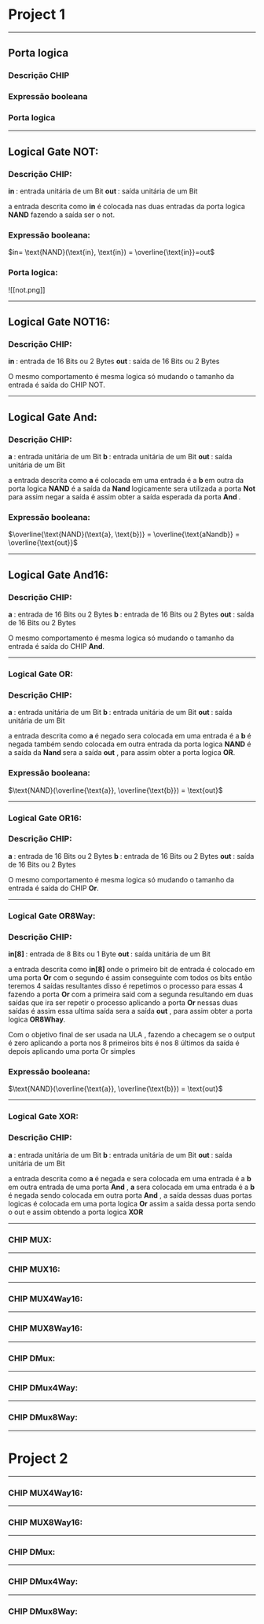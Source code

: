# Project 1 
---
## Porta logica 
### Descrição CHIP
### Expressão booleana
### Porta logica

---
## Logical Gate NOT: 

### Descrição CHIP:
<strong>  in </strong>: entrada unitária de um Bit
<strong>  out </strong>: saída unitária de um Bit

a entrada descrita como <strong>  in</strong> é  colocada nas duas entradas da porta logica <strong>  NAND</strong> fazendo a saída ser o not.

### Expressão booleana:

$in= \text{NAND}(\text{in}, \text{in})  = \overline{\text{in}}=out$

### Porta logica:
![[not.png]]


---
## Logical Gate NOT16:
### Descrição CHIP:
<strong>  in </strong>: entrada  de 16 Bits ou 2 Bytes
<strong>  out </strong>: saída de 16 Bits ou 2 Bytes

O mesmo comportamento é mesma logica só mudando o tamanho da entrada  é  saída do CHIP NOT. 

---
## Logical Gate And:

### Descrição CHIP:
<strong>  a </strong>: entrada unitária de um Bit
<strong>  b </strong>: entrada unitária de um Bit
<strong>  out </strong>: saída unitária de um Bit

a entrada descrita como <strong>  a </strong> é  colocada em uma entrada é  a <strong>  b </strong> em outra da porta logica <strong>  NAND</strong> é a saída da  <strong>Nand </strong> logicamente sera utilizada a porta  <strong>Not  </strong>para assim negar a saída é assim obter a saída esperada da porta  <strong>And  </strong>.

### Expressão booleana:

$\overline{\text{NAND}(\text{a}, \text{b})} = \overline{\text{aNandb}} = \overline{\text{out}}$


---
## Logical Gate And16:

### Descrição CHIP:
<strong>  a </strong>: entrada de 16 Bits ou 2 Bytes
<strong>  b </strong>: entrada de 16 Bits ou 2 Bytes
<strong>  out </strong>: saída de 16 Bits ou 2 Bytes

O mesmo comportamento é mesma logica só mudando o tamanho da entrada  é  saída do CHIP <Strong>And</Strong>. 

---
### Logical Gate OR:

### Descrição CHIP:
<strong>  a </strong>: entrada unitária de um Bit
<strong>  b </strong>: entrada unitária de um Bit
<strong>  out </strong>: saída unitária de um Bit

a entrada descrita como <strong>  a </strong> é  negado sera  colocada em uma entrada é  a <strong>  b </strong> é  negada também sendo colocada em outra entrada da porta logica <strong>  NAND</strong> é a saída da  <strong>Nand </strong>  sera a saída <Strong>out</Strong> , para assim obter a porta logica <Strong >OR</Strong>.

### Expressão booleana:

$\text{NAND}(\overline{\text{a}}, \overline{\text{b}}) = \text{out}$



---
### Logical Gate OR16:

### Descrição CHIP:
<strong>  a </strong>: entrada de 16 Bits ou 2 Bytes
<strong>  b </strong>: entrada de 16 Bits ou 2 Bytes
<strong>  out </strong>: saída de 16 Bits ou 2 Bytes

O mesmo comportamento é mesma logica só mudando o tamanho da entrada  é  saída do CHIP <Strong>Or</Strong>. 


---
### Logical Gate OR8Way:

### Descrição CHIP:
<strong>  in[8] </strong>: entrada de 8 Bits ou 1 Byte
<strong>  out </strong>: saída unitária de um Bit

a entrada descrita como <strong>  in[8] </strong>  onde o primeiro bit de  entrada é colocado em uma porta <Strong>Or</Strong> com o segundo é assim conseguinte com todos os bits então teremos 4 saídas resultantes disso é repetimos o processo para essas 4 fazendo a porta  <Strong>Or</Strong>  com a primeira said com a segunda resultando em duas saídas que ira ser repetir o processo aplicando a porta <Strong>Or</Strong> nessas duas saídas é assim essa ultima saída   sera a saída <Strong>out</Strong> , para assim obter a porta logica <Strong >OR8Whay</Strong>.

Com o objetivo final de ser  usada na ULA , fazendo a checagem se o  output  é zero aplicando a porta nos 8 primeiros bits é nos 8 últimos da saída é depois aplicando uma porta Or simples   

### Expressão booleana:

$\text{NAND}(\overline{\text{a}}, \overline{\text{b}}) = \text{out}$


---
### Logical Gate XOR:

### Descrição CHIP:
<strong>  a </strong>: entrada unitária de um Bit
<strong>  b </strong>: entrada unitária de um Bit
<strong>  out </strong>: saída unitária de um Bit

a entrada descrita como <strong>  a </strong> é  negada e sera  colocada em uma entrada é  a <strong>  b </strong> em outra entrada de uma porta <Strong>And</Strong> , <strong>  a </strong> sera  colocada em uma entrada é  a <strong>  b </strong> é  negada  sendo colocada em outra porta <Strong>And</Strong> , a saída  dessas duas portas logicas é  colocada em uma porta logica <Strong>Or</Strong> assim a saída dessa porta sendo o out e assim obtendo a porta logica <Strong>XOR</Strong>

---
### CHIP MUX:

---
### CHIP MUX16:

---
### CHIP MUX4Way16:
---
### CHIP MUX8Way16:
---
### CHIP DMux:
---
### CHIP DMux4Way:
---
### CHIP DMux8Way:
---
# Project 2 


---
### CHIP MUX4Way16:
---
### CHIP MUX8Way16:
---
### CHIP DMux:
---
### CHIP DMux4Way:
---
### CHIP DMux8Way: